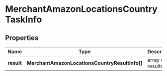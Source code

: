 # MerchantAmazonLocationsCountryTaskInfo

## Properties

| Name | Type | Description | Notes |
|------------ | ------------- | ------------- | -------------|
**result** | **MerchantAmazonLocationsCountryResultInfo[]** | array of results |[optional]|